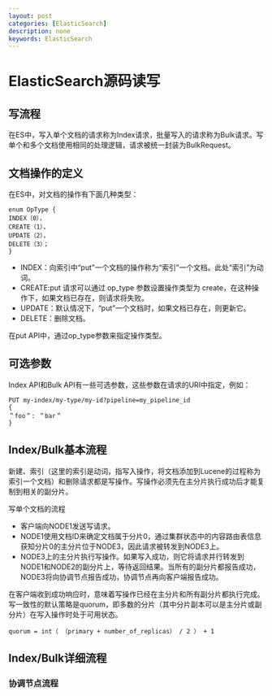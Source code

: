 ```yaml
---
layout: post
categories: [ElasticSearch]
description: none
keywords: ElasticSearch
---
```

# ElasticSearch源码读写

## 写流程
在ES中，写入单个文档的请求称为Index请求，批量写入的请求称为Bulk请求。写单个和多个文档使用相同的处理逻辑，请求被统一封装为BulkRequest。

## 文档操作的定义
在ES中，对文档的操作有下面几种类型：
```
enum OpType {
INDEX（0），
CREATE（1），
UPDATE（2），
DELETE（3）；
}
```

- INDEX：向索引中“put”一个文档的操作称为“索引”一个文档。此处“索引”为动词。
- CREATE:put 请求可以通过 op_type 参数设置操作类型为 create，在这种操作下，如果文档已存在，则请求将失败。
- UPDATE：默认情况下，“put”一个文档时，如果文档已存在，则更新它。
- DELETE：删除文档。

在put API中，通过op_type参数来指定操作类型。

## 可选参数
Index API和Bulk API有一些可选参数，这些参数在请求的URI中指定，例如：
```
PUT my-index/my-type/my-id?pipeline=my_pipeline_id
{
＂foo＂: ＂bar＂
}
```

## Index/Bulk基本流程
新建、索引（这里的索引是动词，指写入操作，将文档添加到Lucene的过程称为索引一个文档）和删除请求都是写操作。写操作必须先在主分片执行成功后才能复制到相关的副分片。

写单个文档的流程
- 客户端向NODE1发送写请求。
- NODE1使用文档ID来确定文档属于分片0，通过集群状态中的内容路由表信息获知分片0的主分片位于NODE3，因此请求被转发到NODE3上。
- NODE3上的主分片执行写操作。如果写入成功，则它将请求并行转发到 NODE1和NODE2的副分片上，等待返回结果。当所有的副分片都报告成功，NODE3将向协调节点报告成功，协调节点再向客户端报告成功。

在客户端收到成功响应时，意味着写操作已经在主分片和所有副分片都执行完成。 写一致性的默认策略是quorum，即多数的分片（其中分片副本可以是主分片或副分片）在写入操作时处于可用状态。
```
quorum = int（ （primary + number_of_replicas） / 2 ） + 1
```

## Index/Bulk详细流程

### 协调节点流程











